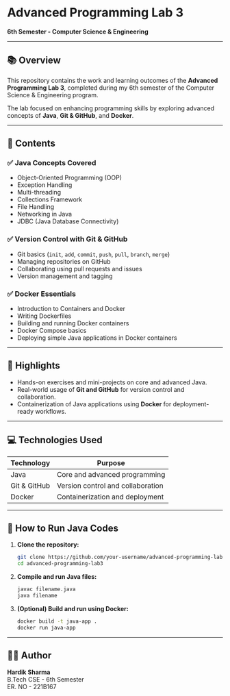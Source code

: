# Advanced Programming Lab 3  
**6th Semester - Computer Science & Engineering**  

---

## 📚 Overview

This repository contains the work and learning outcomes of the **Advanced Programming Lab 3**, completed during my 6th semester of the Computer Science & Engineering program.

The lab focused on enhancing programming skills by exploring advanced concepts of **Java**, **Git & GitHub**, and **Docker**.

---

## 📝 Contents

### ✅ Java Concepts Covered
- Object-Oriented Programming (OOP)
- Exception Handling
- Multi-threading
- Collections Framework
- File Handling
- Networking in Java
- JDBC (Java Database Connectivity)

### ✅ Version Control with Git & GitHub
- Git basics (`init`, `add`, `commit`, `push`, `pull`, `branch`, `merge`)
- Managing repositories on GitHub
- Collaborating using pull requests and issues
- Version management and tagging

### ✅ Docker Essentials
- Introduction to Containers and Docker
- Writing Dockerfiles
- Building and running Docker containers
- Docker Compose basics
- Deploying simple Java applications in Docker containers

---

## 🌟 Highlights

- Hands-on exercises and mini-projects on core and advanced Java.
- Real-world usage of **Git and GitHub** for version control and collaboration.
- Containerization of Java applications using **Docker** for deployment-ready workflows.

---

## 💻 Technologies Used

| Technology    | Purpose                           |
|---------------|-----------------------------------|
| Java           | Core and advanced programming     |
| Git & GitHub   | Version control and collaboration |
| Docker         | Containerization and deployment   |

---

## 🚀 How to Run Java Codes

1. **Clone the repository:**
    ```bash
    git clone https://github.com/your-username/advanced-programming-lab3.git
    cd advanced-programming-lab3
    ```

2. **Compile and run Java files:**
    ```bash
    javac filename.java
    java filename
    ```

3. **(Optional) Build and run using Docker:**
    ```bash
    docker build -t java-app .
    docker run java-app
    ```

---

## 👨‍💻 Author

**Hardik Sharma**  
B.Tech CSE - 6th Semester  
ER. NO - 221B167
